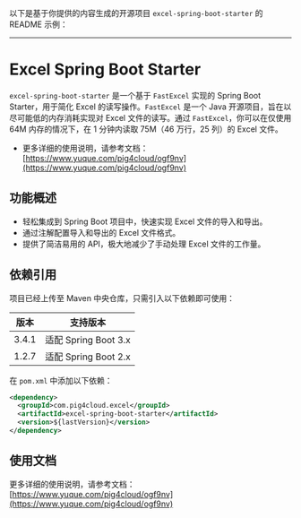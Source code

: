 以下是基于你提供的内容生成的开源项目 `excel-spring-boot-starter` 的 README 示例：

---

# Excel Spring Boot Starter

`excel-spring-boot-starter` 是一个基于 `FastExcel` 实现的 Spring Boot Starter，用于简化 Excel 的读写操作。`FastExcel` 是一个 Java 开源项目，旨在以尽可能低的内存消耗实现对 Excel 文件的读写。通过 `FastExcel`，你可以在仅使用 64M 内存的情况下，在 1 分钟内读取 75M（46 万行，25 列）的 Excel 文件。

- 更多详细的使用说明，请参考文档：[https://www.yuque.com/pig4cloud/ogf9nv](https://www.yuque.com/pig4cloud/ogf9nv)

## 功能概述

- 轻松集成到 Spring Boot 项目中，快速实现 Excel 文件的导入和导出。
- 通过注解配置导入和导出的 Excel 文件格式。
- 提供了简洁易用的 API，极大地减少了手动处理 Excel 文件的工作量。

## 依赖引用

项目已经上传至 Maven 中央仓库，只需引入以下依赖即可使用：

| 版本    | 支持版本            |
|-------|-------------------|
| 3.4.1 | 适配 Spring Boot 3.x |
| 1.2.7 | 适配 Spring Boot 2.x |

在 `pom.xml` 中添加以下依赖：

```xml
<dependency>
  <groupId>com.pig4cloud.excel</groupId>
  <artifactId>excel-spring-boot-starter</artifactId>
  <version>${lastVersion}</version>
</dependency>
```

## 使用文档

更多详细的使用说明，请参考文档：[https://www.yuque.com/pig4cloud/ogf9nv](https://www.yuque.com/pig4cloud/ogf9nv)
